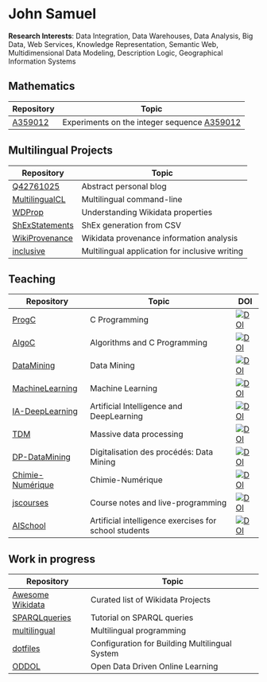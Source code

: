 # John Samuel


**Research Interests**: Data Integration, Data Warehouses, Data Analysis, Big Data, Web Services, Knowledge Representation, 
Semantic Web, Multidimensional Data Modeling, Description Logic, Geographical Information Systems

## Mathematics

| Repository | Topic |
| --- | --- |
| [A359012](https://github.com/johnsamuelwrites/A359012) | Experiments on the integer sequence [A359012](https://oeis.org/A359012) |

## Multilingual Projects 

| Repository | Topic |
| --- | --- |
| [Q42761025](https://github.com/johnsamuelwrites/Q42761025) | Abstract personal blog |
| [MultilingualCL](https://github.com/johnsamuelwrites/MultilingualCL) | Multilingual command-line |
| [WDProp](https://github.com/johnsamuelwrites/wdprop) | Understanding Wikidata properties |
| [ShExStatements](https://github.com/johnsamuelwrites/ShExStatements) | ShEx generation from CSV |
| [WikiProvenance](https://github.com/johnsamuelwrites/WikiProvenance) | Wikidata provenance information analysis |
| [inclusive](https://github.com/johnsamuelwrites/inclusive) | Multilingual application for inclusive writing  |

## Teaching

|Repository | Topic |DOI|
| --- | --- | --- |
|[ProgC](https://github.com/johnsamuelwrites/ProgC) | C Programming |[![DOI](https://zenodo.org/badge/DOI/10.5281/zenodo.7339134.svg)](https://doi.org/10.5281/zenodo.7339134)|
|[AlgoC](https://github.com/johnsamuelwrites/AlgoC) | Algorithms and C Programming |  [![DOI](https://zenodo.org/badge/DOI/10.5281/zenodo.6675164.svg)](https://doi.org/10.5281/zenodo.6675164)|
|[DataMining](https://github.com/johnsamuelwrites/DataMining) | Data Mining |  [![DOI](https://zenodo.org/badge/DOI/10.5281/zenodo.6675238.svg)](https://doi.org/10.5281/zenodo.6675238)|
|[MachineLearning](https://github.com/johnsamuelwrites/MachineLearning) | Machine Learning |  [![DOI](https://zenodo.org/badge/DOI/10.5281/zenodo.6675276.svg)](https://doi.org/10.5281/zenodo.6675276) |
|[IA-DeepLearning](https://github.com/johnsamuelwrites/IA-DeepLearning) | Artificial Intelligence and DeepLearning |   [![DOI](https://zenodo.org/badge/DOI/10.5281/zenodo.6675276.svg)](https://doi.org/10.5281/zenodo.6675276) |
|[TDM](https://github.com/johnsamuelwrites/TDM) | Massive data processing  | [![DOI](https://zenodo.org/badge/DOI/10.5281/zenodo.6675469.svg)](https://doi.org/10.5281/zenodo.6675469) |
|[DP-DataMining](https://github.com/johnsamuelwrites/DP-DataMining) | Digitalisation des procédés: Data Mining | [![DOI](https://zenodo.org/badge/DOI/10.5281/zenodo.6675518.svg)](https://doi.org/10.5281/zenodo.6675518) |
|[Chimie-Numérique](https://github.com/johnsamuelwrites/chimie-numerique) | Chimie-Numérique |  [![DOI](https://zenodo.org/badge/DOI/10.5281/zenodo.7625542.svg)](https://doi.org/10.5281/zenodo.7625542)  |
|[jscourses](https://github.com/johnsamuelwrites/jscourses) | Course notes and live-programming |   [![DOI](https://zenodo.org/badge/DOI/10.5281/zenodo.6675624.svg)](https://doi.org/10.5281/zenodo.6675624)   |
|[AISchool](https://github.com/johnsamuelwrites/AISchool) | Artificial intelligence exercises for school students |   [![DOI](https://zenodo.org/badge/DOI/10.5281/zenodo.6675662.svg)](https://doi.org/10.5281/zenodo.6675662)  |

## Work in progress

| Repository | Topic |
| --- | --- |
| [Awesome Wikidata](https://github.com/johnsamuelwrites/awesome-wikidata) | Curated list of Wikidata Projects |
| [SPARQLqueries](https://github.com/johnsamuelwrites/SPARQLqueries) | Tutorial on SPARQL queries|
| [multilingual](https://github.com/johnsamuelwrites/multilingual) | Multilingual programming |
| [dotfiles](https://github.com/johnsamuelwrites/dotfiles) | Configuration for Building Multilingual System  |
| [ODDOL](https://github.com/johnsamuelwrites/ODDOL) | Open Data Driven Online Learning |
